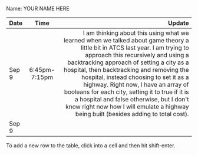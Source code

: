Name: YOUR NAME HERE

| Date  |     Time      |                                                                                                                                                                                                                                                                                                                                                                                                                                                                                                                                  Update |
|:------|:-------------:|----------------------------------------------------------------------------------------------------------------------------------------------------------------------------------------------------------------------------------------------------------------------------------------------------------------------------------------------------------------------------------------------------------------------------------------------------------------------------------------------------------------------------------------:|
| Sep 9 | 6:45pm-7:15pm | I am thinking about this using what we learned when we talked about game theory a little bit in ATCS last year. I am trying to approach this recursively and using a backtracking approach of setting a city as a hospital, then backtracking and removing the hospital, instead choosing to set it as a highway. Right now, I have an array of booleans for each city, setting it to true if it is a hospital and false otherwise, but I don't know right now how I will emulate a highway being built (besides adding to total cost). |
| Sep 9 |  |                                                                                                                                                                                                                                                                                                                                                                                                                                                                                                                                         |


To add a new row to the table, click into a cell and then hit shift-enter.